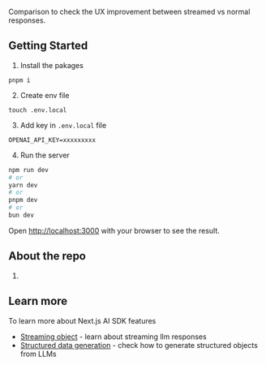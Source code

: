 Comparison to check the UX improvement between streamed vs normal responses.

## Getting Started

1. Install the pakages

```
pnpm i
```

2. Create env file

```
touch .env.local
```

3. Add key in `.env.local` file

```
OPENAI_API_KEY=xxxxxxxxx
```

4. Run the server

```bash
npm run dev
# or
yarn dev
# or
pnpm dev
# or
bun dev
```

Open [http://localhost:3000](http://localhost:3000) with your browser to see the result.

## About the repo

1. 


## Learn more

To learn more about Next.js AI SDK features

- [Streaming object](https://sdk.vercel.ai/examples/next-app/basics/streaming-object-generation) - learn about streaming llm responses
- [Structured data generation](https://sdk.vercel.ai/examples/next-app/basics/generating-object) - check how to generate structured objects from LLMs



